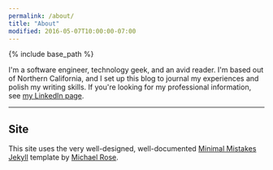 ```yaml
---
permalink: /about/
title: "About"
modified: 2016-05-07T10:00:00-07:00
---
```


{% include base_path %}

I'm a software engineer, technology geek, and an avid reader. I'm based out of Northern California, and I set up this blog to journal my experiences and polish my writing skills. If you're looking for my professional information, see [my LinkedIn page](http://in.linkedin.com/in/KashyapTumkur).

---

## Site

This site uses the very well-designed, well-documented [Minimal Mistakes](http://github.com/mmistakes/minimal-mistakes/) [Jekyll](http://jekyllrb.com) template by [Michael Rose](http://mademistakes.com).
